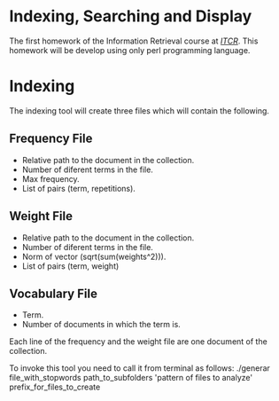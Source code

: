 Indexing, Searching and Display
=======

The first homework of the Information Retrieval course at *[ITCR](http://www.tec.ac.cr/Paginas/Tecnol%C3%B3gico%20de%20Costa%20Rica.aspx)*.
This homework will be develop using only perl programming language.  

Indexing
=======

The indexing tool will create three files which will contain the following.

Frequency File
--------------
* Relative path to the document in the collection.
* Number of diferent terms in the file.
* Max frequency.
* List of pairs (term, repetitions).

Weight File
-----------
* Relative path to the document in the collection.
* Number of diferent terms in the file.
* Norm of vector (sqrt(sum(weights^2))).
* List of pairs (term, weight)

Vocabulary File
---------------
* Term.
* Number of documents in which the term is.

Each line of the frequency and the weight file are one document of the collection.

To invoke this tool you need to call it from terminal as follows:
        ./generar file_with_stopwords path_to_subfolders 'pattern of files to analyze' prefix_for_files_to_create
